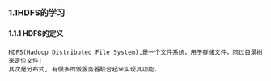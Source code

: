 ###  1.1HDFS的学习
#### 1.1.1 HDFS的定义
    HDFS(Hadoop Distributed File System),是一个文件系统，用于存储文件，同过目录树来定位文件;
    其次是分布式, 有很多的饭服务器联合起来实现其功能。
    
     
    
